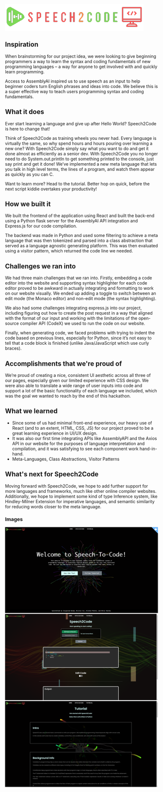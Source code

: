 ![Logo](GithubImages/Logo.png)


## Inspiration

When brainstorming for our project idea, we were looking to give beginning programmers a way to learn the syntax and coding fundamentals of new programming languages – a way for anyone to get involved with and quickly learn programming.

Access to AssemblyAI inspired us to use speech as an input to help beginner coders turn English phrases and ideas into code. We believe this is a super effective way to teach users programming syntax and coding fundamentals.

## What it does

Ever start learning a language and give up after Hello World? Speech2Code is here to change that!

Think of Speech2Code as training wheels you never had. Every language is virtually the same, so why spend hours and hours pouring over learning a new one? With Speech2Code simply say what you want to do and get it done almost as efficiently as a senior dev. With Speech2Code you no longer need to do System.out.println to get something printed to the console, just say print and get it done! We’ve implemented a new meta language that lets you talk in high level terms, the lines of a program, and watch them appear as quickly as you can C.

Want to learn more? Head to the tutorial. Better hop on quick, before the next script kiddie overtakes your productivity!

## How we built it

We built the frontend of the application using React and built the back-end using a Python flask server for the AssemblyAI API integration and Express.js for our code compilation.

The backend was made in Python and used some filtering to achieve a meta language that was then tokenized and parsed into a class abstraction that served as a language agnostic generating platform. This was then evaluated using a visitor pattern, which returned the code line we needed.

## Challenges we ran into

We had three main challenges that we ran into. Firstly, embedding a code editor into the website and supporting syntax highlighter for each code editor proved to be awkward in actually integrating and formatting to work on our website visually. We ended up adding a toggle to switch between an edit mode (the Monaco editor) and non-edit mode (the syntax highlighting).

We also had some challenges integrating express.js into our project, including figuring out how to create the post request in a way that aligned with the format of our input and working with the limitations of the open-source compiler API (CodeX) we used to run the code on our website.

Finally, when generating code, we faced problems with trying to indent the code based on previous lines, especially for Python, since it’s not easy to tell that a code block is finished (unlike Java/JavaScript which use curly braces).

## Accomplishments that we're proud of

We’re proud of creating a nice, consistent UI aesthetic across all three of our pages, especially given our limited experience with CSS design. We were also able to translate a wide range of user inputs into code and support a lot of the basic functionality of each language we included, which was the goal we wanted to reach by the end of this hackathon.

## What we learned

- Since some of us had minimal front-end experience, our heavy use of React (and to an extent, HTML, CSS, JS) for our project proved to be a great learning experience in UI/UX design.
- It was also our first time integrating APIs like AssemblyAPI and the Axios API in our website for the purposes of language interpretation and compilation, and it was satisfying to see each component work hand-in-hand.
- Meta-Languages, Class Abstractions, Visitor Patterns

## What's next for Speech2Code

Moving forward with Speech2Code, we hope to add further support for more languages and frameworks, much like other online compiler websites. Additionally, we hope to implement some kind of type Inference system, like Hindley-Milner Extension for imperative languages, and semantic similarity for reducing words closer to the meta language.


### Images
![Landing Page](GithubImages/Landing.png)
![Speech2Code Tool Page](GithubImages/Speech2CodeTool.png)
![Tutorial Page](GithubImages/Tutorial.png)
